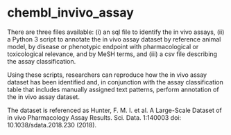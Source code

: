 # chembl_invivo_assay
There are three files available: (i) an sql file to identify the in vivo assays,  (ii) a Python 3 script to annotate the in vivo assay dataset by reference animal model, by disease or phenotypic endpoint with pharmacological or toxicological relevance, and by MeSH terms, and (iii) a csv file describing the assay classification. 

Using these scripts, researchers can reproduce how the in vivo assay dataset has been identified
and, in conjunction with the assay classification table that includes manually assigned text patterns, perform annotation of the in vivo assay dataset.

The dataset is referenced as Hunter, F. M. I. et al. A Large-Scale Dataset of in vivo Pharmacology Assay
Results. Sci. Data. 1:140003 doi: 10.1038/sdata.2018.230 (2018).
